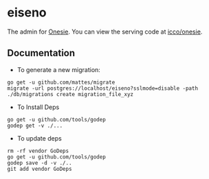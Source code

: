# eiseno

The admin for [Onesie](https://www.onesie.website). You can view the serving code at [icco/onesie](http://github.com/icco/onesie).

## Documentation

 - To generate a new migration:

```
go get -u github.com/mattes/migrate
migrate -url postgres://localhost/eiseno?sslmode=disable -path ./db/migrations create migration_file_xyz
```

 - To Install Deps

```
go get -u github.com/tools/godep
godep get -v ./...
```

- To update deps

```
rm -rf vendor GoDeps
go get -u github.com/tools/godep
godep save -d -v ./..
git add vendor GoDeps
```
